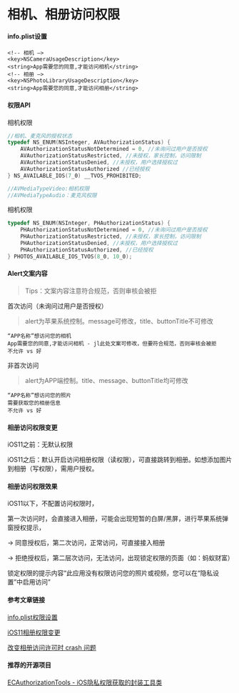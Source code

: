 # 相机、相册访问权限

####  info.plist设置

```
<!-- 相机 —> 
<key>NSCameraUsageDescription</key>
<string>App需要您的同意,才能访问相机</string>
<!-- 相册 —> 
<key>NSPhotoLibraryUsageDescription</key>
<string>App需要您的同意,才能访问相册</string>
```



#### 权限API

相机权限

```objective-c
//相机、麦克风的授权状态
typedef NS_ENUM(NSInteger, AVAuthorizationStatus) {
    AVAuthorizationStatusNotDetermined = 0, //未询问过用户是否授权
    AVAuthorizationStatusRestricted, //未授权，家长控制，访问限制
    AVAuthorizationStatusDenied, //未授权，用户选择授权过
    AVAuthorizationStatusAuthorized //已经授权
} NS_AVAILABLE_IOS(7_0) __TVOS_PROHIBITED;

//AVMediaTypeVideo:相机权限
//AVMediaTypeAudio：麦克风权限
```

相机权限

```objective-c
typedef NS_ENUM(NSInteger, PHAuthorizationStatus) {
    PHAuthorizationStatusNotDetermined = 0, //未询问过用户是否授权
    PHAuthorizationStatusRestricted, //未授权，家长控制，访问限制
    PHAuthorizationStatusDenied, //未授权，用户选择授权过           
    PHAuthorizationStatusAuthorized, //已经授权  
} PHOTOS_AVAILABLE_IOS_TVOS(8_0, 10_0);
```



#### Alert文案内容

> Tips：文案内容注意符合规范，否则审核会被拒

首次访问（未询问过用户是否授权）

> alert为苹果系统控制。message可修改，title、buttonTitle不可修改

```
“APP名称”想访问您的相机
App需要您的同意,才能访问相机 - jl此处文案可修改，但要符合规范，否则审核会被拒
不允许 vs 好
```

非首次访问

> alert为APP端控制。title、message、buttonTitle均可修改

```
“APP名称”想访问您的照片
需要获取您的相册信息
不允许 vs 好
```



#### 相册访问权限变更

iOS11之前：无默认权限

iOS11之后：默认开启访问相册权限（读权限），可直接跳转到相册。如想添加图片到相册（写权限），需用户授权。



#### 相册访问权限效果

iOS11以下，不配置访问权限时，

第一次访问时，会直接进入相册，可能会出现短暂的白屏/黑屏，进行苹果系统弹窗授权提示，

-> 同意授权后，第二次访问，正常访问，可直接接入相册

-> 拒绝授权后，第二层次访问，无法访问，出现锁定权限的页面（如：蚂蚁财富）

锁定权限的提示内容“此应用没有权限访问您的照片或视频，您可以在“隐私设置”中启用访问”



#### 参考文章链接

[info.plist权限设置](https://blog.csdn.net/qq413191840/article/details/74171751)

[iOS11相册权限变更](https://www.jianshu.com/p/c03a87e4ca87)

[改变相册访问许可时 crash 问题](http://www.cocoachina.com/ios/20161129/18218.html)



#### 推荐的开源项目

[ECAuthorizationTools - iOS隐私权限获取的封装工具类](https://blog.csdn.net/qq_30513483/article/details/74388625)